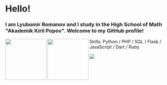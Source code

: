 # Hello!

### I am Lyubomir Romanov and I study in the High School of Math "Akademik Kiril Popov". Welcome to my GitHub profile!
<img height="130" align="left" src="https://github-readme-stats.vercel.app/api?username=romanov-lyubomir&count_private=true&theme=tokyonight&hide=prs&show_icons=true" style="max-width:100%;">
<img height="130" align="left" src="https://github-readme-stats.vercel.app/api/top-langs/?username=romanov-lyubomir&layout=compact&theme=tokyonight" style="max-width:100%;">

Skills: Python / PHP / SQL / Flask / JavaScript / Dart / Ruby

<img src="https://arturssmirnovs.github.io/github-profile-readme-generator/images/banner.png">
